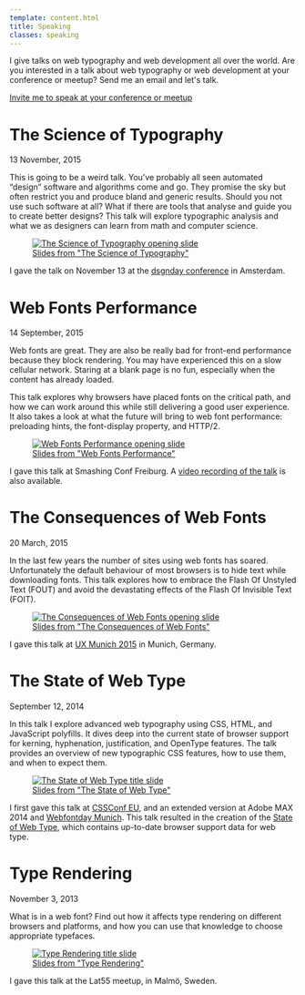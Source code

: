 ```yaml
---
template: content.html
title: Speaking
classes: speaking
---
```


<p class="intro">I give talks on web typography and web development all over the world. Are you interested in a talk about web typography or web development at your conference or meetup? Send me an email and let's talk.</p>

<a class="button" href="mailto:b.l.stein@gmail.com">Invite me to speak at your conference or meetup</a>

# The Science of Typography
<p class="subtitle">13 November, 2015</p>

This is going to be a weird talk. You’ve probably all seen automated “design” software and algorithms come and go. They promise the sky but often restrict you and produce bland and generic results. Should you not use such software at all? What if there are tools that analyse and guide you to create better designs? This talk will explore typographic analysis and what we as designers can learn from math and computer science.

<figure><a href="https://speakerdeck.com/bramstein/the-science-of-typography"><img alt="The Science of Typography opening slide" src="/assets/images/thescienceoftypography-talk.png"><figcaption>Slides from "The Science of Typography"</figcaption></a></figure>

I gave the talk on November 13 at the [dsgnday conference](http://dsgnday.nl/) in Amsterdam.

# Web Fonts Performance
<p class="subtitle">14 September, 2015</p>

Web fonts are great. They are also be really bad for front-end performance because they block rendering. You may have experienced this on a slow cellular network. Staring at a blank page is no fun, especially when the content has already loaded.

This talk explores why browsers have placed fonts on the critical path, and how we can work around this while still delivering a good user experience. It also takes a look at what the future will bring to web font performance: preloading hints, the font-display property, and <abbr>HTTP/2</abbr>.

<figure><a href="https://speakerdeck.com/bramstein/web-fonts-performance"><img alt="Web Fonts Performance opening slide" src="/assets/images/webfontperformance-talk.png"><figcaption>Slides from "Web Fonts Performance"</figcaption></a></figure>

I gave this talk at Smashing Conf Freiburg. A <a href="https://vimeo.com/140641362">video recording of the talk</a> is also available.

# The Consequences of Web Fonts
<p class="subtitle">20 March, 2015</p>

In the last few years the number of sites using web fonts has soared. Unfortunately the default behaviour of most browsers is to hide text while downloading fonts. This talk explores how to embrace the Flash Of Unstyled Text (<abbr>FOUT</abbr>) and avoid the devastating effects of the Flash Of Invisible Text (<abbr>FOIT</abbr>).

<figure><a href="https://speakerdeck.com/bramstein/the-consequences-of-web-fonts"><img alt="The Consequences of Web Fonts opening slide" src="/assets/images/consequences-of-web-fonts.png"><figcaption>Slides from "The Consequences of Web Fonts"</figcaption></a></figure>

I gave this talk at [UX Munich 2015](http://2015.uxmunich.com/) in Munich, Germany.

# The State of Web Type
<p class="subtitle">September 12, 2014</p>

In this talk I explore advanced web typography using <abbr>CSS</abbr>, <abbr>HTML</abbr>, and JavaScript polyfills. It dives deep into the current state of browser support for kerning, hyphenation, justification, and OpenType features. The talk provides an overview of new typographic <abbr>CSS</abbr> features, how to use them, and when to expect them.

<figure><a href="https://speakerdeck.com/bramstein/the-state-of-web-type"><img alt="The State of Web Type title slide" src="/assets/images/state-of-web-type.png"><figcaption>Slides from "The State of Web Type"</figcaption></a></figure>

I first gave this talk at [CSSConf EU](http://2014.cssconf.eu/), and an extended version at Adobe MAX 2014 and [Webfontday Munich](http://webfontday.de/en/webfontday-2014). This talk resulted in the creation of the [State of Web Type](http://stateofwebtype.com/), which contains up-to-date browser support data for web type.

# Type Rendering
<p class="subtitle">November 3, 2013</p>

What is in a web font? Find out how it affects type rendering on different browsers and platforms, and how you can use that knowledge to choose appropriate typefaces.

<figure><a href="https://speakerdeck.com/bramstein/type-rendering"><img alt="Type Rendering title slide" src="/assets/images/type-rendering.png"><figcaption>Slides from "Type Rendering"</figcaption></a></figure>

I gave this talk at the Lat55 meetup, in Malmö, Sweden.
